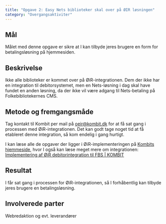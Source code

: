 ```yaml
---
title: "Opgave 2: Easy Nets biblioteker skal over på ØIR løsningen"
category: "Overgangsaktiviter"
---
```


## Mål ##
Målet med denne opgave er sikre at I kan tilbyde jeres brugere en form for betalingsløsning på hjemmesiden.

## Beskrivelse ##
Ikke alle biblioteker er kommet over på ØiR-integrationen. Dem der ikke har en integration til debitorsystemet, men en Nets-løsning i dag skal have fundet en anden løsning, da der ikke vil være adgang til Nets-betaling på Folkebibliotekernes CMS.  

## Metode og fremgangsmåde ##
Tag kontakt til Kombit per mail på oeir@kombit.dk for at få sat gang i processen med ØiR-integrationen. Det kan godt tage noget tid at få etableret denne integration, så kom endelig i gang hurtigt. 

I kan læse alle de opgaver der ligger i ØiR-implementeringen på [Kombits hjemmeside](https://share-komm.kombit.dk/P0142/_layouts/15/WopiFrame.aspx?sourcedoc=%7b5B07AD04-4A27-4C9A-A3E6-11512125B79D%7d&file=Opgaver%20til%20implementering%20af%20%C3%98iR-debitorintegration.pdf&action=default), hvor I også kan læse meget mere om integrationen: 
[Implementering af ØiR debitorintegration til FBS | KOMBIT](https://kombit.dk/debitorintegration-til-fbs)

## Resultat ##
I får sat gang i processen for ØiR-integrationen, så I forhåbentlig kan tilbyde jeres brugere en betalingsløsning. 

## Involverede parter ##
Webredaktion og evt. leverandører 
